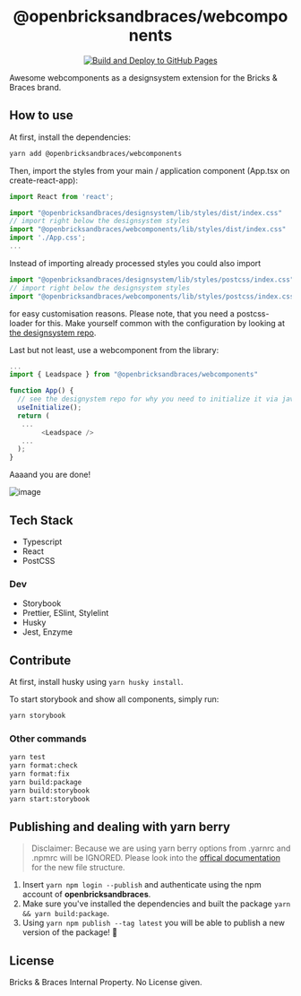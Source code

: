<h1 align="center">
  @openbricksandbraces/webcomponents
</h1>

<p align="center">
  <a href="https://github.com/bricksandbraces/webcomponents/actions/workflows/ghp-deployment.yml">
    <img src="https://github.com/bricksandbraces/webcomponents/actions/workflows/ghp-deployment.yml/badge.svg" alt="Build and Deploy to GitHub Pages" />
  </a>
</p>

Awesome webcomponents as a designsystem extension for the Bricks & Braces brand.

## How to use

At first, install the dependencies:

```bash
yarn add @openbricksandbraces/webcomponents
```

Then, import the styles from your main / application component (App.tsx on create-react-app):

```javascript
import React from 'react';

import "@openbricksandbraces/designsystem/lib/styles/dist/index.css"
// import right below the designsystem styles
import "@openbricksandbraces/webcomponents/lib/styles/dist/index.css"
import './App.css';
...
```

Instead of importing already processed styles you could also import

```javascript
import "@openbricksandbraces/designsystem/lib/styles/postcss/index.css";
// import right below the designsystem styles
import "@openbricksandbraces/webcomponents/lib/styles/postcss/index.css";
```

for easy customisation reasons. Please note, that you need a postcss-loader for this. Make yourself common with the configuration by looking at [the designsystem repo](https://github.com/bricksandbraces/designsystem).

Last but not least, use a webcomponent from the library:

```javascript
...
import { Leadspace } from "@openbricksandbraces/webcomponents"

function App() {
  // see the designystem repo for why you need to initialize it via javascript.
  useInitialize();
  return (
   ...
        <Leadspace />
   ...
  );
}
```

Aaaand you are done!

![image](https://user-images.githubusercontent.com/8998518/125286009-934f4500-e31b-11eb-94d7-4238b41b446f.png)

## Tech Stack

- Typescript
- React
- PostCSS

### Dev

- Storybook
- Prettier, ESlint, Stylelint
- Husky
- Jest, Enzyme

## Contribute

At first, install husky using `yarn husky install`.

To start storybook and show all components, simply run:

```bash
yarn storybook
```

### Other commands

```bash
yarn test
yarn format:check
yarn format:fix
yarn build:package
yarn build:storybook
yarn start:storybook
```

## Publishing and dealing with yarn berry

> Disclaimer: Because we are using yarn berry options from .yarnrc and .npmrc will be IGNORED. Please look into the [offical documentation](https://yarnpkg.com/configuration/yarnrc) for the new file structure.

1. Insert `yarn npm login --publish` and authenticate using the npm account of **openbricksandbraces**.
2. Make sure you've installed the dependencies and built the package `yarn && yarn build:package`.
3. Using `yarn npm publish --tag latest` you will be able to publish a new version of the package! 🎉

## License

Bricks & Braces Internal Property. No License given.
